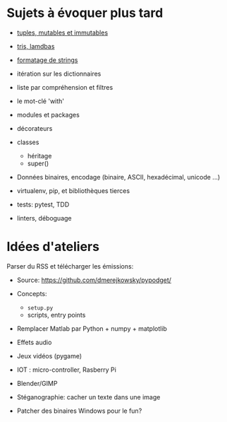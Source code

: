 # Sujets à évoquer plus tard

* [tuples, mutables et immutables](fragments/tuples.md)
* [tris, lamdbas](fragments/sort.md)
* [formatage de strings](fragments/format.md)
* itération sur les dictionnaires
* liste par compréhension et filtres

* le mot-clé 'with'
* modules et packages
* décorateurs
* classes
    * héritage
    * super()
* Données binaires, encodage (binaire, ASCII, hexadécimal, unicode ...)

* virtualenv, pip, et bibliothèques tierces
* tests: pytest, TDD

* linters, déboguage

# Idées d'ateliers

Parser du RSS et télécharger les émissions:

  * Source: https://github.com/dmerejkowsky/pypodget/
  * Concepts:
     * `setup.py`
     * scripts, entry points

* Remplacer Matlab par Python + numpy + matplotlib
* Effets audio
* Jeux vidéos (pygame)
* IOT : micro-controller, Rasberry Pi
* Blender/GIMP
* Stéganographie: cacher un texte dans une image

* Patcher des binaires Windows pour le fun?
